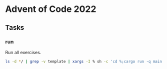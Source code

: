 # Advent of Code 2022

## Tasks

### run

Run all exercises.

```sh
ls -d */ | grep -v template | xargs -I % sh -c 'cd %;cargo run -q main.rs;'
```
